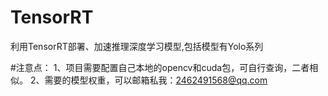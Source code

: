 # TensorRT
利用TensorRT部署、加速推理深度学习模型,包括模型有Yolo系列

#注意点：
1、项目需要配置自己本地的opencv和cuda包，可自行查询，二者相似。
2、需要的模型权重，可以邮箱私我：2462491568@qq.com
